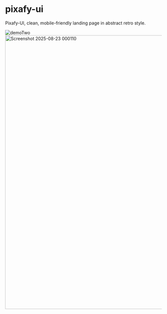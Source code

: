 # pixafy-ui
Pixafy-UI, clean, mobile-friendly landing page in abstract retro style.

![demoTwo](https://github.com/user-attachments/assets/72d3013e-e6b7-45c6-a443-343910b308ed)
<img width="1900" height="879" alt="Screenshot 2025-08-23 000110" src="https://github.com/user-attachments/assets/b618f167-a03d-4988-a5fa-580bfebf1011" />
